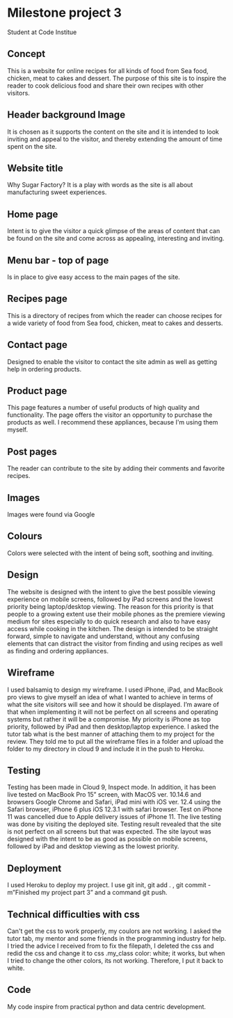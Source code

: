 # Milestone project 3
Student at Code Institue

## Concept
This is a website for online recipes for all kinds of food from Sea food, chicken, meat to cakes and dessert.
The purpose of this site is to inspire the reader to cook delicious food and share their own recipes with other visitors.

## Header background Image
It is chosen as it supports the content on the site and it is intended to look inviting and appeal to the visitor, and thereby extending the amount of time spent on the site.

## Website title
Why Sugar Factory? It is a play with words as the site is all about manufacturing sweet experiences.

## Home page
Intent is to give the visitor a quick glimpse of the areas of content that can be found on the site and come across as appealing, interesting and inviting.

## Menu bar - top of page
Is in place to give easy access to the main pages of the site.

## Recipes page
This is a directory of recipes from which the reader can choose recipes for a wide variety of food
from Sea food, chicken, meat to cakes and desserts.

## Contact page
Designed to enable the visitor to contact the site admin as well as getting help in ordering products.

## Product page
This page features a number of useful products of high quality and functionality.
The page offers the visitor an opportunity to purchase the products as well. 
I recommend these appliances, because I'm using them myself.

## Post pages
The reader can contribute to the site by adding their comments and favorite recipes. 

## Images
Images were found via Google

## Colours
Colors were selected with the intent of being soft, soothing and inviting.

## Design
The website is designed with the intent to give the best possible viewing experience on mobile screens, followed by iPad screens and the lowest priority being laptop/desktop viewing.
The reason for this priority is that people to a growing extent use their mobile phones as the premiere viewing medium for sites especially to do quick research and also to have easy access while cooking in the kitchen.
The design is intended to be straight forward, simple to navigate and understand, without any confusing elements that can distract the visitor from finding and using recipes as well as finding and ordering appliances.

## Wireframe
I used balsamiq to design my wireframe. I used iPhone, iPad, and MacBook pro views to give myself an idea of what I wanted to achieve in terms of what the site visitors will see and how it should be displayed.
I’m aware of that when implementing it will not be perfect on all screens and operating systems but rather it will be a compromise.
My priority is iPhone as top priority, followed by iPad and then desktop/laptop experience.
I asked the tutor tab what is the best manner of attaching them to my project for the review. They told me to put all the wireframe files in a folder and upload the folder to my directory in cloud 9 and include it in the push to Heroku.

## Testing 
Testing has been made in Cloud 9, Inspect mode.
In addition, it has been live tested on MacBook Pro 15” screen, with MacOS ver. 10.14.6 and browsers Google Chrome and Safari, iPad mini with iOS ver. 12.4 using the Safari browser, iPhone 6 plus iOS 12.3.1 with safari browser. Test on iPhone 11 was cancelled due to Apple delivery issues of iPhone 11.
The live testing was done by visiting the deployed site. 
Testing result revealed that the site is not perfect on all screens but that was expected.
The site layout was designed with the intent to be as good as possible on mobile screens, followed by iPad and desktop viewing as the lowest priority.

##  Deployment
I used Heroku to deploy my  project. I use git init, git add . , git  commit  -m”Finished my project part 3” and a command git push. 

## Technical difficulties with css
Can't get the css to work properly, my coulors are not working.
I asked the tutor tab, my mentor and some friends in the programming industry for help. 
I tried the advice I received from to fix the filepath, I deleted the css and redid the css
and change it to css .my_class color: white; it works, but when I tried to change the other colors, its not working. 
Therefore, I put it back to white.

## Code
My code inspire from practical python and data centric development.